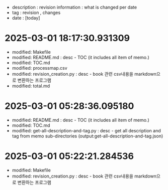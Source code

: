 - description : revision information : what is changed per date
- tag : revision , changes
- date : [today]

# 2025-03-01 18:17:30.931309
- modified: Makefile
- modified: README.md : desc - TOC (it includes all item of memo.)
- modified: TOC.md
- modified: processmap.csv
- modified: revision_creation.py : desc - book 관련 csv내용을 markdown으로 변환하는 프로그램
- modified: total.md

# 2025-03-01 05:28:36.095180
- modified: README.md : desc - TOC (it includes all item of memo.)
- modified: TOC.md
- modified: get-all-description-and-tag.py : desc - get all description and tag from memo sub-directories (output:get-all-description-and-tag.json)

# 2025-03-01 05:22:21.284536
- modified: Makefile
- modified: revision_creation.py : desc - book 관련 csv내용을 markdown으로 변환하는 프로그램

